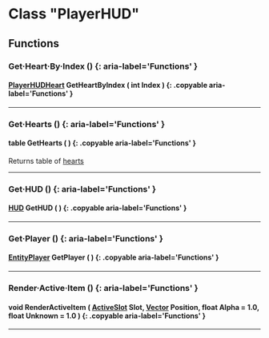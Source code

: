 # Class "PlayerHUD"

## Functions

### Get·Heart·By·Index () {: aria-label='Functions' }
#### [PlayerHUDHeart](PlayerHUDHeart.md) GetHeartByIndex ( int Index ) {: .copyable aria-label='Functions' }

___
### Get·Hearts () {: aria-label='Functions' }
#### table GetHearts ( ) {: .copyable aria-label='Functions' }
Returns table of [hearts](PlayerHUDHeart.md)

___
### Get·HUD () {: aria-label='Functions' }
#### [HUD](HUD.md) GetHUD ( ) {: .copyable aria-label='Functions' }

___

### Get·Player () {: aria-label='Functions' }
#### [EntityPlayer](https://wofsauge.github.io/IsaacDocs/rep/EntityPlayer.html) GetPlayer ( ) {: .copyable aria-label='Functions' }

___
### Render·Active·Item () {: aria-label='Functions' }
#### void RenderActiveItem ( [ActiveSlot](https://wofsauge.github.io/IsaacDocs/rep/enums/ActiveSlot.html) Slot, [Vector](https://wofsauge.github.io/IsaacDocs/rep/Vector.html) Position, float Alpha = 1.0, float Unknown = 1.0 ) {: .copyable aria-label='Functions' }

___